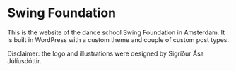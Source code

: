 # Swing Foundation #
This is the website of the dance school Swing Foundation in Amsterdam. It is built in WordPress with a custom theme and couple of custom post types.  

Disclaimer: the logo and illustrations were designed by Sigríður Ása Júlíusdóttir.
